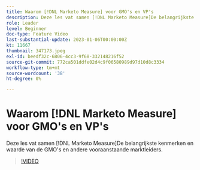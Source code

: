 ```yaml
---
title: Waarom [!DNL Marketo Measure] voor GMO's en VP's
description: Deze les vat samen [!DNL Marketo Measure]De belangrijkste kenmerken en waarde van de GMO's en andere vooraanstaande marktleiders.
role: Leader
level: Beginner
doc-type: Feature Video
last-substantial-update: 2023-01-06T00:00:00Z
kt: 11667
thumbnail: 347173.jpeg
exl-id: beedf32c-6806-4cc3-9f68-332148216f52
source-git-commit: 772ca501ddfe02d4c9f06580989d97d10d8c3334
workflow-type: tm+mt
source-wordcount: '38'
ht-degree: 0%

---
```


# Waarom [!DNL Marketo Measure] voor GMO&#39;s en VP&#39;s

Deze les vat samen [!DNL Marketo Measure]De belangrijkste kenmerken en waarde van de GMO&#39;s en andere vooraanstaande marktleiders.

>[!VIDEO](https://video.tv.adobe.com/v/347173/?quality=12&learn=on)
